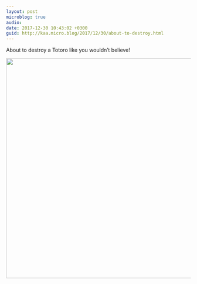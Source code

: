 ```yaml
---
layout: post
microblog: true
audio: 
date: 2017-12-30 10:43:02 +0300
guid: http://kaa.micro.blog/2017/12/30/about-to-destroy.html
---
```

About to destroy a Totoro like you wouldn’t believe!

<img src="http://www.kaa.bz/uploads/2018/b875a63541.jpg" width="600" height="600" />
